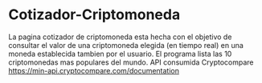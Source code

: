 # Cotizador-Criptomoneda
La pagina cotizador de criptomoneda esta hecha con el objetivo de consultar el valor de una criptomoneda elegida (en tiempo real) en una moneda establecida tambien por el usuario.
El programa lista las 10 criptomonedas mas populares del mundo.
API consumida Cryptocompare
https://min-api.cryptocompare.com/documentation
